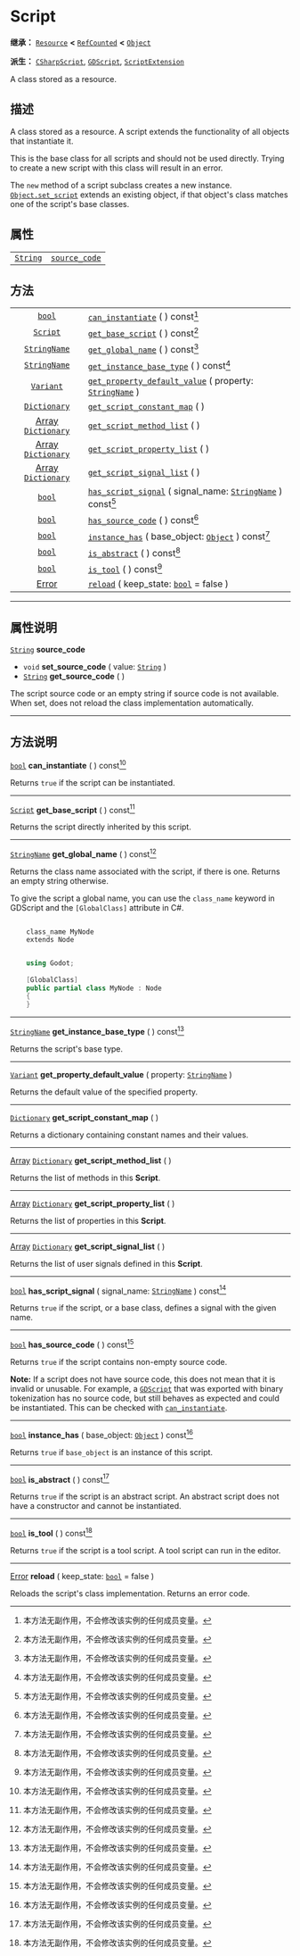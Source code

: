 <!-- ⚠ 请勿编辑本文件 ⚠ -->
<!-- 本文档使用脚本从 WeDot 引擎源码仓库生成。 -->
<!-- 生成脚本：https://github.com/WeDot-Engine/WeDot/tree/4.3/doc/tools/make_md.py； -->
<!-- 原文件：https://github.com/WeDot-Engine/WeDot/tree/4.3/doc/classes/Script.xml。 -->

<div id="_class_script"></div>

# Script

**继承：** [`Resource`](class_resource.md) **<** [`RefCounted`](class_refcounted.md) **<** [`Object`](class_object.md)

**派生：** [`CSharpScript`](class_csharpscript.md), [`GDScript`](class_gdscript.md), [`ScriptExtension`](class_scriptextension.md)

A class stored as a resource.

## 描述

A class stored as a resource. A script extends the functionality of all objects that instantiate it.

This is the base class for all scripts and should not be used directly. Trying to create a new script with this class will result in an error.

The `new` method of a script subclass creates a new instance. [`Object.set_script`](class_object.md#class_object_method_set_script) extends an existing object, if that object's class matches one of the script's base classes.

## 属性

|||
|:-:|:--|
| [`String`](class_string.md) | [`source_code`](class_script.md#class_script_property_source_code) |

## 方法

|||
|:-:|:--|
| [`bool`](class_bool.md)                                     | [`can_instantiate`](class_script.md#class_script_method_can_instantiate) ( ) const[^const]                                                       |
| [`Script`](class_script.md)                                 | [`get_base_script`](class_script.md#class_script_method_get_base_script) ( ) const[^const]                                                       |
| [`StringName`](class_stringname.md)                         | [`get_global_name`](class_script.md#class_script_method_get_global_name) ( ) const[^const]                                                       |
| [`StringName`](class_stringname.md)                         | [`get_instance_base_type`](class_script.md#class_script_method_get_instance_base_type) ( ) const[^const]                                         |
| [`Variant`](class_variant.md)                               | [`get_property_default_value`](class_script.md#class_script_method_get_property_default_value) ( property: [`StringName`](class_stringname.md) ) |
| [`Dictionary`](class_dictionary.md)                         | [`get_script_constant_map`](class_script.md#class_script_method_get_script_constant_map) ( )                                                     |
| [Array](class_array.md) [`Dictionary`](class_dictionary.md) | [`get_script_method_list`](class_script.md#class_script_method_get_script_method_list) ( )                                                       |
| [Array](class_array.md) [`Dictionary`](class_dictionary.md) | [`get_script_property_list`](class_script.md#class_script_method_get_script_property_list) ( )                                                   |
| [Array](class_array.md) [`Dictionary`](class_dictionary.md) | [`get_script_signal_list`](class_script.md#class_script_method_get_script_signal_list) ( )                                                       |
| [`bool`](class_bool.md)                                     | [`has_script_signal`](class_script.md#class_script_method_has_script_signal) ( signal_name: [`StringName`](class_stringname.md) ) const[^const]  |
| [`bool`](class_bool.md)                                     | [`has_source_code`](class_script.md#class_script_method_has_source_code) ( ) const[^const]                                                       |
| [`bool`](class_bool.md)                                     | [`instance_has`](class_script.md#class_script_method_instance_has) ( base_object: [`Object`](class_object.md) ) const[^const]                    |
| [`bool`](class_bool.md)                                     | [`is_abstract`](class_script.md#class_script_method_is_abstract) ( ) const[^const]                                                               |
| [`bool`](class_bool.md)                                     | [`is_tool`](class_script.md#class_script_method_is_tool) ( ) const[^const]                                                                       |
| [Error](#enum_@globalscope_error)                           | [`reload`](class_script.md#class_script_method_reload) ( keep_state: [`bool`](class_bool.md) = false )                                           |

<!-- rst-class:: classref-section-separator -->

---

## 属性说明

<div id="_class_script_property_source_code"></div>

[`String`](class_string.md) **source_code** <div id="class_script_property_source_code"></div>

- `void` **set_source_code** ( value: [`String`](class_string.md) )
- [`String`](class_string.md) **get_source_code** ( )

The script source code or an empty string if source code is not available. When set, does not reload the class implementation automatically.

<!-- rst-class:: classref-section-separator -->

---

## 方法说明

<div id="_class_script_method_can_instantiate"></div>

[`bool`](class_bool.md) **can_instantiate** ( ) const[^const]<div id="class_script_method_can_instantiate"></div>

Returns `true` if the script can be instantiated.

<!-- rst-class:: classref-item-separator -->

---

<div id="_class_script_method_get_base_script"></div>

[`Script`](class_script.md) **get_base_script** ( ) const[^const]<div id="class_script_method_get_base_script"></div>

Returns the script directly inherited by this script.

<!-- rst-class:: classref-item-separator -->

---

<div id="_class_script_method_get_global_name"></div>

[`StringName`](class_stringname.md) **get_global_name** ( ) const[^const]<div id="class_script_method_get_global_name"></div>

Returns the class name associated with the script, if there is one. Returns an empty string otherwise.

To give the script a global name, you can use the `class_name` keyword in GDScript and the `[GlobalClass]` attribute in C#.



```gdscript

    class_name MyNode
    extends Node
```

```csharp

    using Godot;
    
    [GlobalClass]
    public partial class MyNode : Node
    {
    }
```







<!-- rst-class:: classref-item-separator -->

---

<div id="_class_script_method_get_instance_base_type"></div>

[`StringName`](class_stringname.md) **get_instance_base_type** ( ) const[^const]<div id="class_script_method_get_instance_base_type"></div>

Returns the script's base type.

<!-- rst-class:: classref-item-separator -->

---

<div id="_class_script_method_get_property_default_value"></div>

[`Variant`](class_variant.md) **get_property_default_value** ( property: [`StringName`](class_stringname.md) )<div id="class_script_method_get_property_default_value"></div>

Returns the default value of the specified property.

<!-- rst-class:: classref-item-separator -->

---

<div id="_class_script_method_get_script_constant_map"></div>

[`Dictionary`](class_dictionary.md) **get_script_constant_map** ( )<div id="class_script_method_get_script_constant_map"></div>

Returns a dictionary containing constant names and their values.

<!-- rst-class:: classref-item-separator -->

---

<div id="_class_script_method_get_script_method_list"></div>

[Array](class_array.md) [`Dictionary`](class_dictionary.md) **get_script_method_list** ( )<div id="class_script_method_get_script_method_list"></div>

Returns the list of methods in this **Script**.

<!-- rst-class:: classref-item-separator -->

---

<div id="_class_script_method_get_script_property_list"></div>

[Array](class_array.md) [`Dictionary`](class_dictionary.md) **get_script_property_list** ( )<div id="class_script_method_get_script_property_list"></div>

Returns the list of properties in this **Script**.

<!-- rst-class:: classref-item-separator -->

---

<div id="_class_script_method_get_script_signal_list"></div>

[Array](class_array.md) [`Dictionary`](class_dictionary.md) **get_script_signal_list** ( )<div id="class_script_method_get_script_signal_list"></div>

Returns the list of user signals defined in this **Script**.

<!-- rst-class:: classref-item-separator -->

---

<div id="_class_script_method_has_script_signal"></div>

[`bool`](class_bool.md) **has_script_signal** ( signal_name: [`StringName`](class_stringname.md) ) const[^const]<div id="class_script_method_has_script_signal"></div>

Returns `true` if the script, or a base class, defines a signal with the given name.

<!-- rst-class:: classref-item-separator -->

---

<div id="_class_script_method_has_source_code"></div>

[`bool`](class_bool.md) **has_source_code** ( ) const[^const]<div id="class_script_method_has_source_code"></div>

Returns `true` if the script contains non-empty source code.

 **Note:** If a script does not have source code, this does not mean that it is invalid or unusable. For example, a [`GDScript`](class_gdscript.md) that was exported with binary tokenization has no source code, but still behaves as expected and could be instantiated. This can be checked with [`can_instantiate`](class_script.md#class_script_method_can_instantiate).

<!-- rst-class:: classref-item-separator -->

---

<div id="_class_script_method_instance_has"></div>

[`bool`](class_bool.md) **instance_has** ( base_object: [`Object`](class_object.md) ) const[^const]<div id="class_script_method_instance_has"></div>

Returns `true` if `base_object` is an instance of this script.

<!-- rst-class:: classref-item-separator -->

---

<div id="_class_script_method_is_abstract"></div>

[`bool`](class_bool.md) **is_abstract** ( ) const[^const]<div id="class_script_method_is_abstract"></div>

Returns `true` if the script is an abstract script. An abstract script does not have a constructor and cannot be instantiated.

<!-- rst-class:: classref-item-separator -->

---

<div id="_class_script_method_is_tool"></div>

[`bool`](class_bool.md) **is_tool** ( ) const[^const]<div id="class_script_method_is_tool"></div>

Returns `true` if the script is a tool script. A tool script can run in the editor.

<!-- rst-class:: classref-item-separator -->

---

<div id="_class_script_method_reload"></div>

[Error](#enum_@globalscope_error) **reload** ( keep_state: [`bool`](class_bool.md) = false )<div id="class_script_method_reload"></div>

Reloads the script's class implementation. Returns an error code.

[^virtual]: 本方法通常需要用户覆盖才能生效。
[^const]: 本方法无副作用，不会修改该实例的任何成员变量。
[^vararg]: 本方法除了能接受在此处描述的参数外，还能够继续接受任意数量的参数。
[^constructor]: 本方法用于构造某个类型。
[^static]: 调用本方法无需实例，可直接使用类名进行调用。
[^operator]: 本方法描述的是使用本类型作为左操作数的有效运算符。
[^bitfield]: 这个值是由下列位标志构成位掩码的整数。
[^void]: 无返回值。
